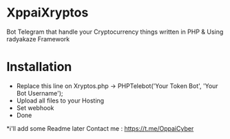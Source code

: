 # XppaiXryptos
Bot Telegram that handle your Cryptocurrency things
written in PHP & Using radyakaze Framework

# Installation
* Replace this line on Xryptos.php -> PHPTelebot('Your Token Bot', 'Your Bot Username');<br>
* Upload all files to your Hosting<br>
* Set webhook<br>
* Done<br>

*i'll add some Readme later
Contact me : https://t.me/OppaiCyber
